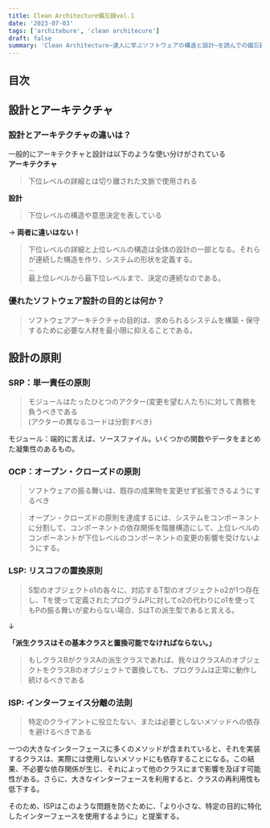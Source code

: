 ```yaml
---
title: Clean Architecture備忘録vol.1
date: '2023-07-03'
tags: ['architebure', 'clean architecure']
draft: false
summary: 'Clean Architecture~達人に学ぶソフトウェアの構造と設計~を読んでの備忘録vol.1'
---
```


## 目次

<TOCInline toc={props.toc} exclude="目次" toHeading={3} />

## 設計とアーキテクチャ
### 設計とアーキテクチャの違いは？
一般的にアーキテクチャと設計は以下のような使い分けがされている  
**アーキテクチャ**
> 下位レベルの詳細とは切り離された文脈で使用される

**設計**
> 下位レベルの構造や意思決定を表している 

→ **両者に違いはない！**
> 下位レベルの詳細と上位レベルの構造は全体の設計の一部となる。それらが連続した構造を作り、システムの形状を定義する。  
...  
最上位レベルから最下位レベルまで、決定の連続なのである。

### 優れたソフトウェア設計の目的とは何か？
> ソフトウェアアーキテクチャの目的は、求められるシステムを構築・保守するために必要な人材を最小限に抑えることである。

## 設計の原則
### SRP：単一責任の原則

> モジュールはたったひとつのアクター(変更を望む人たち)に対して責務を負うべきである  
(アクターの異なるコードは分割すべき)

モジュール：端的に言えば、ソースファイル。いくつかの関数やデータをまとめた凝集性のあるもの。

### OCP：オープン・クローズドの原則

> ソフトウェアの振る舞いは、既存の成果物を変更せず拡張できるようにするべき 

> オープン・クローズドの原則を達成するには、システムをコンポーネントに分割して、コンポーネントの依存関係を階層構造にして、上位レベルのコンポーネントが下位レベルのコンポーネントの変更の影響を受けないようにする。

### LSP: リスコフの置換原則

> S型のオブジェクトo1の各々に、対応するT型のオブジェクトo2が1つ存在し、Tを使って定義されたプログラムPに対してo2の代わりにo1を使ってもPの振る舞いが変わらない場合、SはTの派生型であると言える。

↓

**「派生クラスはその基本クラスと置換可能でなければならない。」**
> もしクラスBがクラスAの派生クラスであれば、我々はクラスAのオブジェクトをクラスBのオブジェクトで置換しても、プログラムは正常に動作し続けるべきである 


### ISP: インターフェイス分離の法則

> 特定のクライアントに役立たない、または必要としないメソッドへの依存を避けるべきである

一つの大きなインターフェースに多くのメソッドが含まれていると、それを実装するクラスは、実際には使用しないメソッドにも依存することになる。この結果、不必要な依存関係が生じ、それによって他のクラスにまで影響を及ぼす可能性がある。さらに、大きなインターフェースを利用すると、クラスの再利用性も低下する。

そのため、ISPはこのような問題を防ぐために、「より小さな、特定の目的に特化したインターフェースを使用するように」と提案する。
